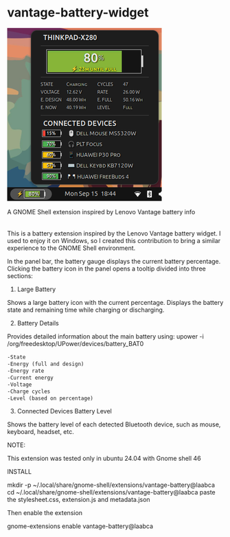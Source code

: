 # vantage-battery-widget
![Battery Widget Screenshot](Screenshot_2.png)

A GNOME Shell extension inspired by Lenovo Vantage battery info
######
This is a battery extension inspired by the Lenovo Vantage battery widget.
I used to enjoy it on Windows, so I created this contribution to bring a similar experience to the GNOME Shell environment.

In the panel bar, the battery gauge displays the current battery percentage.
Clicking the battery icon in the panel opens a tooltip divided into three sections:

1. Large Battery

Shows a large battery icon with the current percentage.
Displays the battery state and remaining time while charging or discharging.

2. Battery Details

Provides detailed information about the main battery using:
upower -i /org/freedesktop/UPower/devices/battery_BAT0

	-State
	-Energy (full and design)
	-Energy rate
	-Current energy
	-Voltage
	-Charge cycles
	-Level (based on percentage)

3. Connected Devices Battery Level

Shows the battery level of each detected Bluetooth device, such as mouse, keyboard, headset, etc.

NOTE:

This extension was tested only in ubuntu 24.04 with Gnome shell 46

INSTALL

mkdir -p ~/.local/share/gnome-shell/extensions/vantage-battery@laabca
cd ~/.local/share/gnome-shell/extensions/vantage-battery@laabca
paste the stylesheet.css, extension.js and metadata.json

Then enable the extension

gnome-extensions enable vantage-battery@laabca

